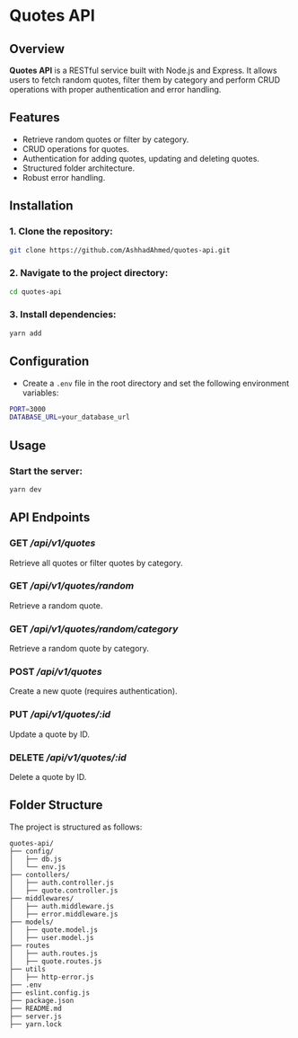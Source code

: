 # Quotes API

## Overview

**Quotes API** is a RESTful service built with Node.js and Express. It allows users to fetch random quotes, filter them by category and perform CRUD operations with proper authentication and error handling.

## Features

- Retrieve random quotes or filter by category.
- CRUD operations for quotes.
- Authentication for adding quotes, updating and deleting quotes.
- Structured folder architecture.
- Robust error handling.

## Installation

### 1. Clone the repository:

```sh
git clone https://github.com/AshhadAhmed/quotes-api.git
```

### 2. Navigate to the project directory:

```sh
cd quotes-api
```

### 3. Install dependencies:

```sh
yarn add
```

## Configuration
- Create a `.env` file in the root directory and set the following environment variables:

```sh
PORT=3000
DATABASE_URL=your_database_url
```

## Usage

### Start the server:

```sh
yarn dev
```

## API Endpoints

### GET ***/api/v1/quotes***

Retrieve all quotes or filter quotes by category.

### GET ***/api/v1/quotes/random***

Retrieve a random quote.

### GET ***/api/v1/quotes/random/category***

Retrieve a random quote by category.

### POST ***/api/v1/quotes***

Create a new quote (requires authentication).

### PUT ***/api/v1/quotes/:id***

Update a quote by ID.

### DELETE ***/api/v1/quotes/:id***

Delete a quote by ID.

## Folder Structure

The project is structured as follows:

```
quotes-api/
├── config/
│   ├── db.js
│   └── env.js
├── contollers/
│   ├── auth.controller.js
│   ├── quote.controller.js
├── middlewares/
│   ├── auth.middleware.js
│   ├── error.middleware.js
├── models/
│   ├── quote.model.js
│   ├── user.model.js
├── routes
│   ├── auth.routes.js
│   ├── quote.routes.js
├── utils
│   ├── http-error.js
├── .env
├── eslint.config.js
├── package.json
├── README.md
├── server.js
├── yarn.lock
```